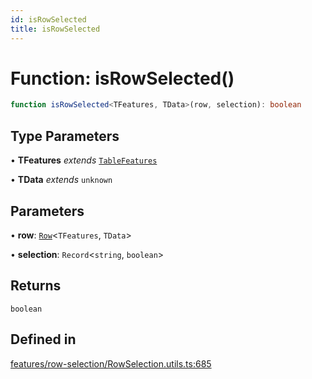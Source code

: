 ```yaml
---
id: isRowSelected
title: isRowSelected
---
```


# Function: isRowSelected()

```ts
function isRowSelected<TFeatures, TData>(row, selection): boolean
```

## Type Parameters

• **TFeatures** *extends* [`TableFeatures`](../interfaces/tablefeatures.md)

• **TData** *extends* `unknown`

## Parameters

• **row**: [`Row`](../type-aliases/row.md)\<`TFeatures`, `TData`\>

• **selection**: `Record`\<`string`, `boolean`\>

## Returns

`boolean`

## Defined in

[features/row-selection/RowSelection.utils.ts:685](https://github.com/TanStack/table/blob/b1e6b79157b0debc7222660572b06c8b857f4605/packages/table-core/src/features/row-selection/RowSelection.utils.ts#L685)
